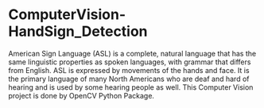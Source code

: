 # ComputerVision-HandSign_Detection
American Sign Language (ASL) is a complete, natural language that has the same linguistic properties as spoken languages, with grammar that differs from English. ASL is expressed by movements of the hands and face. It is the primary language of many North Americans who are deaf and hard of hearing and is used by some hearing people as well. This Computer Vision project is done by OpenCV Python Package. 
